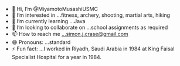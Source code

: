 - 👋 Hi, I’m @MiyamotoMusashiUSMC
- 👀 I’m interested in ...fitness, archery, shooting, martial arts, hiking
- 🌱 I’m currently learning ...Java
- 💞️ I’m looking to collaborate on ...school assignments as required
- 📫 How to reach me ...simon.j.crase@gmail.com
- 😄 Pronouns: ...standard
- ⚡ Fun fact: ...I worked in Riyadh, Saudi Arabia in 1984 at King Faisal Specialist Hospital for a year in 1984. 

<!---
MiyamotoMusashiUSMC/MiyamotoMusashiUSMC is a ✨ special ✨ repository because its `README.md` (this file) appears on your GitHub profile.
You can click the Preview link to take a look at your changes.
--->
